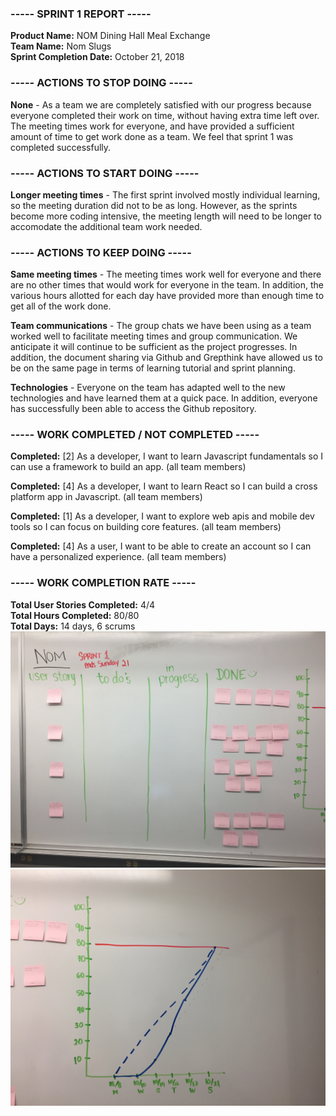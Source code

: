 ### ----- SPRINT 1 REPORT -----
**Product Name:** NOM Dining Hall Meal Exchange  
**Team Name:** Nom Slugs  
**Sprint Completion Date:** October 21, 2018  
  
  
  
  

### ----- ACTIONS TO STOP DOING -----  
**None** - As a team we are completely satisfied with our progress because everyone completed their work on time, without having extra time left over. The meeting times work for everyone, and have provided a sufficient amount of time to get work done as a team. We feel that sprint 1 was completed successfully.  


### ----- ACTIONS TO START DOING -----  
**Longer meeting times** - The first sprint involved mostly individual learning, so the meeting duration did not to be as long. However, as the sprints become more coding intensive, the meeting length will need to be longer to accomodate the additional team work needed.   


### ----- ACTIONS TO KEEP DOING -----  
**Same meeting times** - The meeting times work well for everyone and there are no other times that would work for everyone in the team. In addition, the various hours allotted for each day have provided more than enough time to get all of the work done.  

**Team communications** - The group chats we have been using as a team worked well to facilitate meeting times and group communication. We anticipate it will continue to be sufficient as the project progresses. In addition, the document sharing via Github and Grepthink have allowed us to be on the same page in terms of learning tutorial and sprint planning.  

**Technologies** - Everyone on the team has adapted well to the new technologies and have learned them at a quick pace. In addition, everyone has successfully been able to access the Github repository.  


### ----- WORK COMPLETED / NOT COMPLETED -----  
**Completed:** [2] As a developer, I want to learn Javascript fundamentals so I can use a framework to build an app. (all team members)  

**Completed:** [4] As a developer, I want to learn React so I can build a cross platform app in Javascript. (all team members)

**Completed:** [1] As a developer, I want to explore web apis and mobile dev tools so I can focus on building core features. (all team members)  

**Completed:** [4] As a user, I want to be able to create an account so I can have a personalized experience. (all team members)  



### ----- WORK COMPLETION RATE ----- 
**Total User Stories Completed:** 4/4  
**Total Hours Completed:** 80/80  
**Total Days:** 14 days, 6 scrums  
![sprint 1 scrum board 2](images/sprint_1_scrum_board_2.jpg)  
![sprint 1 final burn up chart](images/sprint_1_burn_up_3.jpg)  

